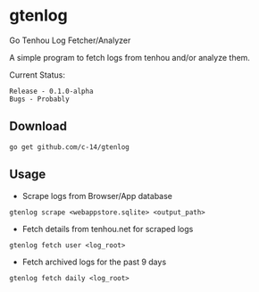 # gtenlog

Go Tenhou Log Fetcher/Analyzer

A simple program to fetch logs from tenhou and/or analyze them.

Current Status:

	Release - 0.1.0-alpha
	Bugs - Probably

## Download

	go get github.com/c-14/gtenlog

## Usage

* Scrape logs from Browser/App database
```
gtenlog scrape <webappstore.sqlite> <output_path>
```

* Fetch details from tenhou.net for scraped logs
```
gtenlog fetch user <log_root>
```

* Fetch archived logs for the past 9 days
```
gtenlog fetch daily <log_root>
```
